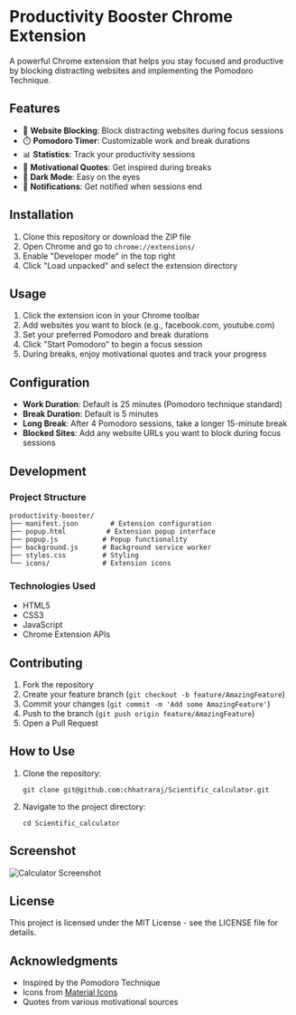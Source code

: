 # Productivity Booster Chrome Extension

A powerful Chrome extension that helps you stay focused and productive by blocking distracting websites and implementing the Pomodoro Technique.

## Features

- 🚫 **Website Blocking**: Block distracting websites during focus sessions
- ⏱️ **Pomodoro Timer**: Customizable work and break durations
- 📊 **Statistics**: Track your productivity sessions
- 💪 **Motivational Quotes**: Get inspired during breaks
- 🌙 **Dark Mode**: Easy on the eyes
- 🔔 **Notifications**: Get notified when sessions end

## Installation

1. Clone this repository or download the ZIP file
2. Open Chrome and go to `chrome://extensions/`
3. Enable "Developer mode" in the top right
4. Click "Load unpacked" and select the extension directory

## Usage

1. Click the extension icon in your Chrome toolbar
2. Add websites you want to block (e.g., facebook.com, youtube.com)
3. Set your preferred Pomodoro and break durations
4. Click "Start Pomodoro" to begin a focus session
5. During breaks, enjoy motivational quotes and track your progress

## Configuration

- **Work Duration**: Default is 25 minutes (Pomodoro technique standard)
- **Break Duration**: Default is 5 minutes
- **Long Break**: After 4 Pomodoro sessions, take a longer 15-minute break
- **Blocked Sites**: Add any website URLs you want to block during focus sessions

## Development

### Project Structure

```
productivity-booster/
├── manifest.json        # Extension configuration
├── popup.html          # Extension popup interface
├── popup.js           # Popup functionality
├── background.js      # Background service worker
├── styles.css         # Styling
└── icons/             # Extension icons
```

### Technologies Used

- HTML5
- CSS3
- JavaScript
- Chrome Extension APIs

## Contributing

1. Fork the repository
2. Create your feature branch (`git checkout -b feature/AmazingFeature`)
3. Commit your changes (`git commit -m 'Add some AmazingFeature'`)
4. Push to the branch (`git push origin feature/AmazingFeature`)
5. Open a Pull Request


## How to Use
1. Clone the repository:
   ```
   git clone git@github.com:chhatraraj/Scientific_calculator.git
   ```
2. Navigate to the project directory:
   ```
   cd Scientific_calculator
   ```

##  Screenshot 
   ![Calculator Screenshot]()


## License

This project is licensed under the MIT License - see the LICENSE file for details.

## Acknowledgments

- Inspired by the Pomodoro Technique
- Icons from [Material Icons](https://material.io/icons/)
- Quotes from various motivational sources 
